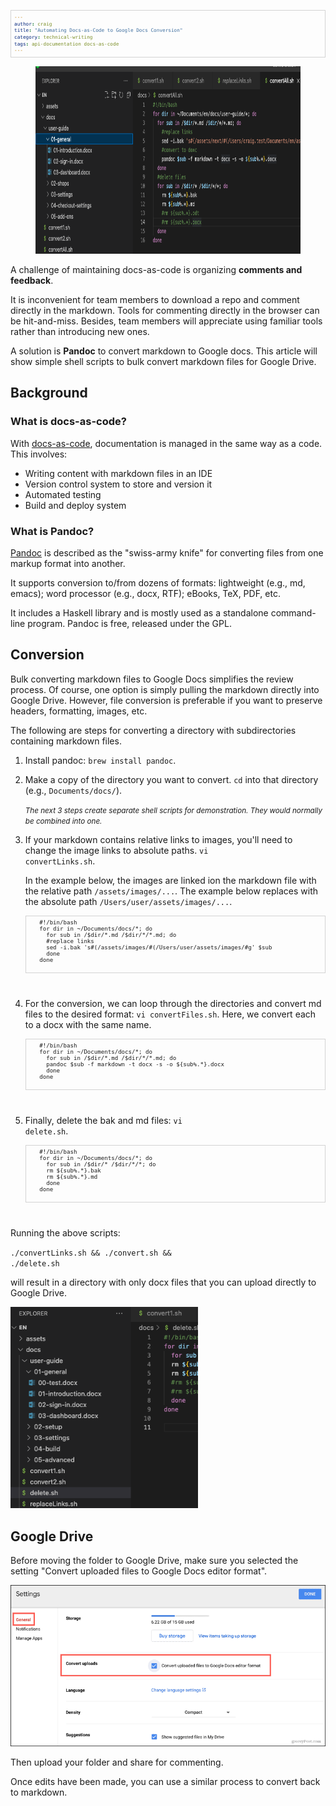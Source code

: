```yaml
---
author: craig
title: "Automating Docs-as-Code to Google Docs Conversion"
category: technical-writing
tags: api-documentation docs-as-code
---
```


<figure class="aligncenter">
	<img src="/assets/images/shellscript.png" width="800" height="300" alt="bash script for pandoc conversion" />
</figure>

A challenge of maintaining docs-as-code is organizing **comments and feedback**. 

It is inconvenient for team members to download a repo and comment directly in the markdown. Tools for commenting directly in the browser can be hit-and-miss. Besides, team members will appreciate using familiar tools rather than introducing new ones. 

A solution is **Pandoc** to convert markdown to Google docs. This article will show simple shell scripts to bulk convert markdown files for Google Drive.

<!--more-->
## Background

### What is docs-as-code?

With <a href="https://docs-as-co.de/" target="_blank">docs-as-code</a>, documentation is managed in the same way as a code. This involves: 

* Writing content with markdown files in an IDE
* Version control system to store and version it
* Automated testing
* Build and deploy system

### What is Pandoc?

<a href="https://pandoc.org/" target="_blank">Pandoc</a> is described as the "swiss-army knife" for converting files from one markup format into another.

It supports conversion to/from dozens of formats: lightweight (e.g., md, emacs); word processor (e.g., docx, RTF); eBooks, TeX, PDF, etc.

It includes a Haskell library and is mostly used as a standalone command-line program. Pandoc is free, released under the GPL.

## Conversion

Bulk converting markdown files to Google Docs simplifies the review process. Of course, one option is simply pulling the markdown directly into Google Drive. However, file conversion is preferable if you want to preserve headers, formatting, images, etc.

The following are steps for converting a directory with subdirectories containing markdown files.

1. Install pandoc: <code>brew install pandoc</code>.
2. Make a copy of the directory you want to convert. <code>cd</code> into that directory (e.g., <code>Documents/docs/</code>).

    <small>*The next 3 steps create separate shell scripts for demonstration. They would normally be combined into one.*</small> 

3. If your markdown contains relative links to images, you'll need to change the image links to absolute paths. <code>vi convertLinks.sh</code>. 

    In the example below, the images are linked ion the markdown file with the relative path <code>/assets/images/...</code>. The example below replaces with the absolute path <code>/Users/user/assets/images/...</code>.

      <pre>
      #!/bin/bash
      for dir in ~/Documents/docs/*; do
        for sub in /$dir/*.md /$dir/*/*.md; do
        #replace links
        sed -i.bak 's#(/assets/images/#(/Users/user/assets/images/#g' $sub
        done
      done
      </pre>
      <br>


4. For the conversion, we can loop through the directories and convert md files to the desired format: <code>vi convertFiles.sh</code>. Here, we convert each to a docx with the same name.

      <pre>
      #!/bin/bash
      for dir in ~/Documents/docs/*; do
        for sub in /$dir/*.md /$dir/*/*.md; do
        pandoc $sub -f markdown -t docx -s -o ${sub%.*}.docx
        done
      done
      </pre>
      <br>

5. Finally, delete the bak and md files: <code>vi delete.sh</code>. 

      <pre>
      #!/bin/bash
      for dir in ~/Documents/docs/*; do
        for sub in /$dir/* /$dir/*/*; do
        rm ${sub%.*}.bak
        rm ${sub%.*}.md
        done
      done
      </pre>
      <br>

Running the above scripts:

<code>./convertLinks.sh && ./convert.sh && ./delete.sh</code> 

will result in a directory with only docx files that you can upload directly to Google Drive.


<img src="/assets/images/delete-files.png" width="300" alt="folder with only docx files." style="margin:auto"/>

## Google Drive

Before moving the folder to Google Drive, make sure you selected the setting "Convert uploaded files to Google Docs editor format". 

<img src="/assets/images/gdrivesettings.webp" alt="convert to Google Drive format" style="margin:auto"/>

Then upload your folder and share for commenting.

Once edits have been made, you can use a similar process to convert back to markdown.


<style>
pre {
  font-size:65%;
  border: 1px solid lightgrey;
  padding: 5px;
}
</style>





